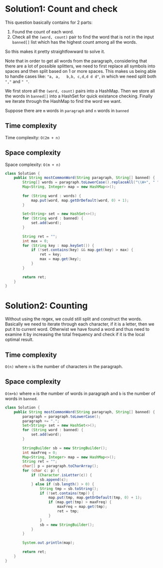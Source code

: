 # Solution1: Count and check

This question basically contains for 2 parts:  
1. Found the count of each word.   
2. Check all the `(word, count)` pair to find the word that is not in the input `banned[]` list which has the highest count among all the words. 

So this makes it pretty straightfowward to solve it. 

Note that in order to get all words from the paragraph, considering that there are a lot of possible splitters, we need to first replace all symbols into spaces and then split based on 1 or more spaces. This makes us being able to handle cases like: `"a, a,   b,b, c,d,d d d"`, in which we need split both `","` and `" "`. 

We first store all the `(word, count)` pairs into a HashMap. Then we store all the words in `banned[]` into a HashSet for quick existance checking. Finally we iterate through the HashMap to find the word we want.  

Suppose there are `m` words in `paragraph` and `n` words in `banned`

## Time complexity

Time complexity: `O(2m + n)`

## Space complexity

Space complexity: `O(m + n)`


```Java
class Solution {
    public String mostCommonWord(String paragraph, String[] banned) {
        String[] words = paragraph.toLowerCase().replaceAll("\\W+", " ").split("\\s+");
        Map<String, Integer> map = new HashMap<>();
        
        for (String word : words) {
            map.put(word, map.getOrDefault(word, 0) + 1);
        }
                        
        Set<String> set = new HashSet<>();
        for (String word : banned) {
            set.add(word);
        }
        
        String ret = "";
        int max = 0;
        for (String key : map.keySet()) {
            if (!set.contains(key) && map.get(key) > max) {
                ret = key;
                max = map.get(key);
            }
        }
        
        return ret;
    }
}
```

# Solution2: Counting

Without using the regex, we could still split and construct the words. Basically we need to iterate through each character, if it is a letter, then we put it to current word. Otherwist we have found a word and thus need to examine it by increasing the total frequency and check if it is the local optimal result. 

## Time complexity

`O(n)` where `n` is the number of characters in the paragraph. 

## Space complexity

`O(m+b)` where `m` is the number of words in paragraph and `b` is the number of words in `banned`. 

```java
class Solution {
    public String mostCommonWord(String paragraph, String[] banned) {
        paragraph = paragraph.toLowerCase();
        paragraph += ".";
        Set<String> set = new HashSet<>();
        for (String word : banned) {
            set.add(word);
        }
        
        StringBuilder sb = new StringBuilder();
        int maxFreq = 0;
        Map<String, Integer> map = new HashMap<>();
        String ret = "";
        char[] p = paragraph.toCharArray();
        for (char c: p) {
            if (Character.isLetter(c)) {
                sb.append(c);
            } else if (sb.length() > 0) {
                String tmp = sb.toString();
                if (!set.contains(tmp)) {
                    map.put(tmp, map.getOrDefault(tmp, 0) + 1);
                    if (map.get(tmp) > maxFreq) {
                        maxFreq = map.get(tmp);
                        ret = tmp;
                    }
                }
                sb = new StringBuilder();
            }
        }
        
        System.out.println(map);
        
        return ret;
    }
}
```
